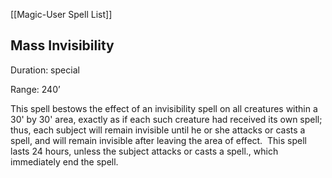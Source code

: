 [[Magic-User Spell List]]

## Mass Invisibility                         

Duration: special

Range: 240’

This spell bestows the effect of an invisibility spell on all creatures within a 30' by 30' area, exactly as if each such creature had received its own spell; thus, each subject will remain invisible until he or she attacks or casts a spell, and will remain invisible after leaving the area of effect.  This spell lasts 24 hours, unless the subject attacks or casts a spell., which immediately end the spell.